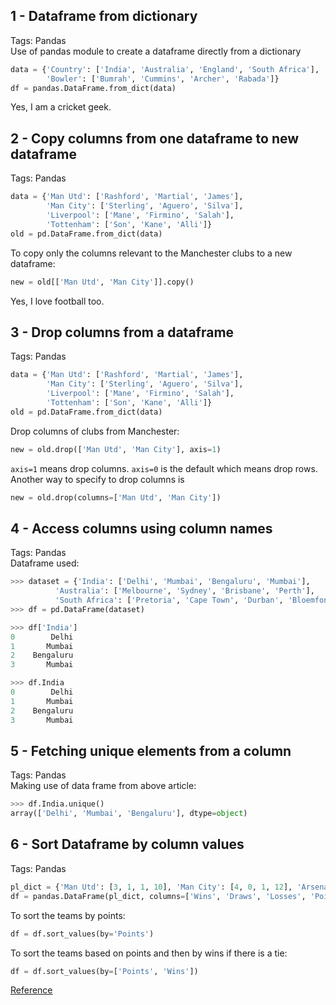 ## 1 - Dataframe from dictionary
Tags: Pandas<br>
Use of pandas module to create a dataframe directly from a dictionary
```python
data = {'Country': ['India', 'Australia', 'England', 'South Africa'],
        'Bowler': ['Bumrah', 'Cummins', 'Archer', 'Rabada']}
df = pandas.DataFrame.from_dict(data)
```
Yes, I am a cricket geek.

## 2 - Copy columns from one dataframe to new dataframe
Tags: Pandas<br>
```python
data = {'Man Utd': ['Rashford', 'Martial', 'James'],
        'Man City': ['Sterling', 'Aguero', 'Silva'],
        'Liverpool': ['Mane', 'Firmino', 'Salah'],
        'Tottenham': ['Son', 'Kane', 'Alli']}
old = pd.DataFrame.from_dict(data)
```
To copy only the columns relevant to the Manchester clubs to a new dataframe:
```python
new = old[['Man Utd', 'Man City']].copy()
```
Yes, I love football too.

## 3 - Drop columns from a dataframe
Tags: Pandas<br>
```python
data = {'Man Utd': ['Rashford', 'Martial', 'James'],
        'Man City': ['Sterling', 'Aguero', 'Silva'],
        'Liverpool': ['Mane', 'Firmino', 'Salah'],
        'Tottenham': ['Son', 'Kane', 'Alli']}
old = pd.DataFrame.from_dict(data)
```
Drop columns of clubs from Manchester:
```python
new = old.drop(['Man Utd', 'Man City'], axis=1)
```
```axis=1``` means drop columns. ```axis=0``` is the default which means drop rows.<br>
Another way to specify to drop columns is
```python
new = old.drop(columns=['Man Utd', 'Man City'])
```

## 4 - Access columns using column names
Tags: Pandas<br>
Dataframe used:
```python
>>> dataset = {'India': ['Delhi', 'Mumbai', 'Bengaluru', 'Mumbai'],
          'Australia': ['Melbourne', 'Sydney', 'Brisbane', 'Perth'],
          'South Africa': ['Pretoria', 'Cape Town', 'Durban', 'Bloemfontein']}
>>> df = pd.DataFrame(dataset)
```

```python
>>> df['India']
0        Delhi
1       Mumbai
2    Bengaluru
3       Mumbai
```

```python
>>> df.India
0        Delhi
1       Mumbai
2    Bengaluru
3       Mumbai
```

## 5 - Fetching unique elements from a column
Tags: Pandas<br>
Making use of data frame from above article:
```python
>>> df.India.unique()
array(['Delhi', 'Mumbai', 'Bengaluru'], dtype=object)
```

## 6 - Sort Dataframe by column values
Tags: Pandas<br>
```python
pl_dict = {'Man Utd': [3, 1, 1, 10], 'Man City': [4, 0, 1, 12], 'Arsenal': [2, 0, 3, 6], 'Chelsea': [1, 3, 2, 6]}
df = pandas.DataFrame(pl_dict, columns=['Wins', 'Draws', 'Losses', 'Points'])
```
To sort the teams by points:
```python
df = df.sort_values(by='Points')
```
To sort the teams based on points and then by wins if there is a tie:
```python
df = df.sort_values(by=['Points', 'Wins'])
```
[Reference](https://thispointer.com/pandas-sort-rows-or-columns-in-dataframe-based-on-values-using-dataframe-sort_values/)
